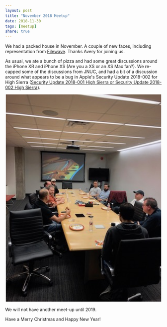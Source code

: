 ```yaml
---
layout: post
title: "November 2018 Meetup"
date: 2018-11-30
tags: [meetup]
share: true
---
```

We had a packed house in November. A couple of new faces, including representation from [Filewave](https://www.filewave.com). Thanks Avery for joining us.

As usual, we ate a bunch of pizza and had some great discussions around the iPhone XR and iPhone XS (Are you a XS or an XS Max fan?). We re-capped some of the discussions from JNUC,
and had a bit of a discussion around what appears to be a bug in Apple's Security Update 2018-002 for High Sierra ([Security Update 2018-001 High Sierra or Security Update 2018-002 High Sierra](https://www.jamf.com/jamf-nation/discussions/29987/security-update-2018-001-high-sierra-or-security-update-2018-002-high-sierra)).

<div align="center"><img src="/assets/images/20181115.jpeg" style="width:500px; max-width:100%;" /></div>

We will not have another meet-up until 2019.

Have a Merry Christmas and Happy New Year!